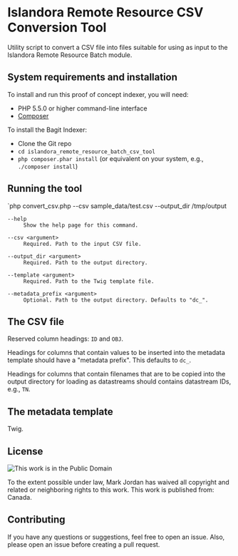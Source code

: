 # Islandora Remote Resource CSV Conversion Tool

Utility script to convert a CSV file into files suitable for using as input to the Islandora Remote Resource Batch module.

## System requirements and installation

To install and run this proof of concept indexer, you will need:

* PHP 5.5.0 or higher command-line interface
* [Composer](https://getcomposer.org)

To install the Bagit Indexer:

* Clone the Git repo
* `cd islandora_remote_resource_batch_csv_tool`
* `php composer.phar install` (or equivalent on your system, e.g., `./composer install`)

## Running the tool

`php convert_csv.php --csv sample_data/test.csv --output_dir /tmp/output

```
--help
     Show the help page for this command.

--csv <argument>
     Required. Path to the input CSV file.

--output_dir <argument>
     Required. Path to the output directory.

--template <argument>
     Required. Path to the Twig template file.

--metadata_prefix <argument>
     Optional. Path to the output directory. Defaults to "dc_".
```

## The CSV file

Reserved column headings: `ID` and `OBJ`.

Headings for columns that contain values to be inserted into the metadata template should have a "metadata prefix". This defaults to `dc_`.

Headings for columns that contain filenames that are to be copied into the output directory for loading as datastreams should contains datastream IDs, e.g., `TN`.

## The metadata template

Twig.


## License

![This work is in the Public Domain](http://i.creativecommons.org/p/mark/1.0/88x31.png)

To the extent possible under law, Mark Jordan has waived all copyright and related or neighboring rights to this work. This work is published from: Canada. 

## Contributing

If you have any questions or suggestions, feel free to open an issue. Also, please open an issue before creating a pull request.

